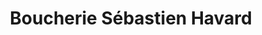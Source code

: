---
title: "Boucherie Sébastien Havard"
url: /cherbourg-en-cotentin/boucherie-sebastien-havard/
shop: Metzgerei
---